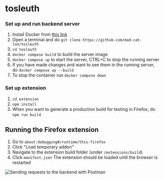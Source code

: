 # tosleuth

### Set up and run backend server

1. Install Docker from [this link](https://www.docker.com/products/docker-desktop/)
2. Open a terminal and do `git clone https://github.com/mad-cat-lon/tosleuth`
3. `cd tosleuth`
4. `docker compose build` to build the server image
5. `docker compose up` to start the server, CTRL+C to stop the running server
6. If you have made changes and want to see them in the running server, do `docker compose up --build`
7. To stop the container run `docker compose down`

### Set up extension
1. `cd extension`
2. `npm install`
3. When you want to generate a production build for testing in Firefox, do `npm run build`


## Running the Firefox extension 
1. Go to `about:debugging#/runtime/this-firefox`
2. Click "Load temporary addon"
3. Navigate to the extension build folder (under `/extensions/build`)
4. Click `manifest.json`
The extension should be loaded until the browser is restarted


![Sending requests to the backend with Postman](https://github.com/mad-cat-lon/tosleuth/assets/113548315/40486ea5-8bec-4217-b4d0-cca3cca78582)
